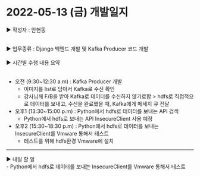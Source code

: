 <h1>2022-05-13 (금) 개발일지</h1>

▶ 작성자 : 안현동<br><br>

▶ 업무종류 : Django 백엔드 개발 및 Kafka Producer 코드 개발<br><br>
▶ 시간별 수행 내용 요약<br><br>
- 오전 (9:30~12:30 a.m) : Kafka Producer 개발
  - 이미지를 list로 담아서 Kafka로 수신 확인
  - 강사님께 F/B을 받아 Kafka로 데이터를 수신하지 않기로함 > hdfs로 직접적으로 데이터를 보내고, 수신을 완료했을 때, Kafka에게 메세지 큐 전달
- 오후1 (13:30~15:00 p.m) : Python에서 hdfs로 데이터를 보내는 API 검색
  - Python에서 hdfs로 보내는 API InsecureClient 사용 예정
- 오후2 (15:30~18:30 p.m) : Python에서 hdfs로 데이터를 보내는 InsecureClient를 Vmware 통해서 테스트
  - 테스트를 위해 hdfs환경 Vmware에 설치
<hr>
▶ 내일 할 일<br>
- Python에서 hdfs로 데이터를 보내는 InsecureClient를 Vmware 통해서 테스트
